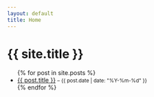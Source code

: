 ```yaml
---
layout: default
title: Home
---
```


# {{ site.title }}

<ul>
  {% for post in site.posts %}
    <li>
      <a href="{{ post.url | relative_url }}">{{ post.title }}</a>
      <small> – {{ post.date | date: "%Y-%m-%d" }}</small>
    </li>
  {% endfor %}
</ul>
